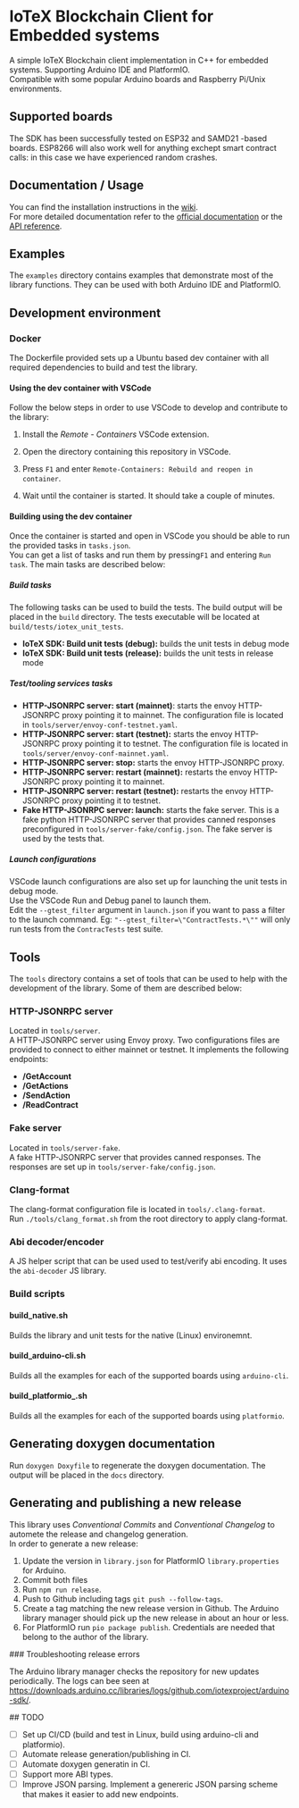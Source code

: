 # IoTeX Blockchain Client for Embedded systems
A simple IoTeX Blockchain client implementation in C++ for embedded systems. Supporting Arduino IDE and PlatformIO.   
Compatible with some popular Arduino boards and Raspberry Pi/Unix environments.  

## Supported boards
The SDK has been successfully tested on ESP32 and SAMD21 -based boards. ESP8266 will also work well for anything exchept smart contract calls: in this case we have experienced random crashes.

## Documentation / Usage

You can find the installation instructions in the [wiki](https://github.com/iotexproject/arduino-sdk/wiki/Home).  
For more detailed documentation refer to the [official documentation](https://docs.iotex.io/verifiable-data/arduino-and-more) or the [API reference](https://iotexproject.github.io/arduino-sdk).  

## Examples

The `examples` directory contains examples that demonstrate most of the library functions.
They can be used with both Arduino IDE and PlatformIO.  

## Development environment

### Docker

The Dockerfile provided sets up a Ubuntu based dev container with all required dependencies to build and test the library.  

#### Using the dev container with VSCode

Follow the below steps in order to use VSCode to develop and contribute to the library:  

1. Install the *Remote - Containers* VSCode extension.

2. Open the directory containing this repository in VSCode.

3. Press `F1` and enter `Remote-Containers: Rebuild and reopen in container`.  

4. Wait until the container is started. It should take a couple of minutes.  

#### Building using the dev container

Once the container is started and open in VSCode you should be able to run the provided tasks in `tasks.json`.  
You can get a list of tasks and run them by pressing`F1` and entering `Run task`. The main tasks are described below:  

##### Build tasks  

The following tasks can be used to build the tests. The build output will be placed in the `build` directory. The tests executable will be located at `build/tests/iotex_unit_tests`.  

- **IoTeX SDK: Build unit tests (debug):** builds the unit tests in debug mode
- **IoTeX SDK: Build unit tests (release):** builds the unit tests in release mode  

##### Test/tooling services tasks  

- **HTTP-JSONRPC server: start (mainnet)**: starts the envoy HTTP-JSONRPC proxy pointing it to mainnet. The configuration file is located in `tools/server/envoy-conf-testnet.yaml`.  
- **HTTP-JSONRPC server: start (testnet):** starts the envoy HTTP-JSONRPC proxy pointing it to testnet. The configuration file is located in `tools/server/envoy-conf-mainnet.yaml`.  
- **HTTP-JSONRPC server: stop:** starts the envoy HTTP-JSONRPC proxy.  
- **HTTP-JSONRPC server: restart (mainnet):** restarts the envoy HTTP-JSONRPC proxy pointing it to mainnet.  
- **HTTP-JSONRPC server: restart (testnet):** restarts the envoy HTTP-JSONRPC proxy pointing it to testnet.  
- **Fake HTTP-JSONRPC server: launch:** starts the fake server. This is a fake python HTTP-JSONRPC server that provides canned responses preconfigured in `tools/server-fake/config.json`. The fake server is used by the tests that.  

##### Launch configurations  

VSCode launch configurations are also set up for launching the unit tests in debug mode.  
Use the VSCode Run and Debug panel to launch them.  
Edit the `--gtest_filter` argument in `launch.json` if you want to pass a filter to the launch command. Eg: `"--gtest_filter=\"ContractTests.*\""` will only run tests from the `ContracTests` test suite.  

## Tools

The `tools` directory contains a set of tools that can be used to help with the development of the library. Some of them are described below:  

### HTTP-JSONRPC server

Located in `tools/server`.  
A HTTP-JSONRPC server using Envoy proxy. Two configurations files are provided to connect to either mainnet or testnet. It implements the following endpoints:  

- **/GetAccount**
- **/GetActions**
- **/SendAction**
- **/ReadContract**

### Fake server

Located in `tools/server-fake`.  
A fake HTTP-JSONRPC server that provides canned responses. The responses are set up in `tools/server-fake/config.json`.  

### Clang-format

The clang-format configuration file is located in `tools/.clang-format`.  
Run `./tools/clang_format.sh` from the root directory to apply clang-format.  

### Abi decoder/encoder

A JS helper script that can be used used to test/verify abi encoding. It uses the `abi-decoder` JS library.  

### Build scripts

#### build_native.sh

Builds the library and unit tests for the native (Linux) environemnt.  

#### build_arduino-cli.sh

Builds all the examples for each of the supported boards using `arduino-cli`.  

#### build_platformio_.sh

Builds all the examples for each of the supported boards using `platformio`.  

## Generating doxygen documentation  

Run `doxygen Doxyfile` to regenerate the doxygen documentation. The output will be placed in the `docs` directory.

## Generating and publishing a new release  

This library uses *Conventional Commits* and *Conventional Changelog* to automete the release and changelog generation.  
In order to generate a new release:

1. Update the version in `library.json` for PlatformIO `library.properties` for Arduino.
2. Commit both files
3. Run `npm run release`.  
4. Push to Github including tags `git push --follow-tags`.  
5. Create a tag matching the new release version in Github. The Arduino library manager should pick up the new release in about an hour or less.  
6. For PlatformIO run `pio package publish`. Credentials are needed that belong to the author of the library.  

### Troubleshooting release errors

The Arduino library manager checks the repository for new updates periodically. The logs can bee seen at <https://downloads.arduino.cc/libraries/logs/github.com/iotexproject/arduino-sdk/>.

## TODO

- [ ] Set up CI/CD (build and test in Linux, build using arduino-cli and platformio).   
- [ ] Automate release generation/publishing in CI.  
- [ ] Automate doxygen generatin in CI.  
- [ ] Support more ABI types.  
- [ ] Improve JSON parsing. Implement a genereric JSON parsing scheme that makes it easier to add new endpoints.  
